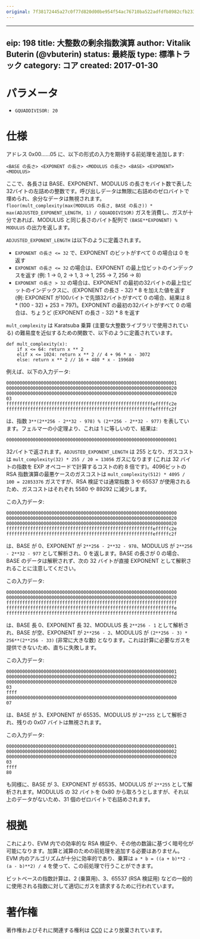 ```yaml
---
original: 7f38172445a27c0f77d820d00be954f54ac76710ba522adfdfb8982cfb233418
---
```


---
eip: 198
title: 大整数の剰余指数演算
author: Vitalik Buterin (@vbuterin)
status: 最終版
type: 標準トラック
category: コア
created: 2017-01-30
---

# パラメータ

* `GQUADDIVISOR: 20`

# 仕様

アドレス 0x00......05 に、以下の形式の入力を期待する前処理を追加します:

    <BASE の長さ> <EXPONENT の長さ> <MODULUS の長さ> <BASE> <EXPONENT> <MODULUS>
    
ここで、各長さは BASE、EXPONENT、MODULUS の長さをバイト数で表した32バイトの左詰めの整数です。呼び出しデータは無限に右詰めのゼロバイトで埋められ、余分なデータは無視されます。 `floor(mult_complexity(max(MODULUS の長さ, BASE の長さ)) * max(ADJUSTED_EXPONENT_LENGTH, 1) / GQUADDIVISOR)` ガスを消費し、ガスが十分であれば、MODULUS と同じ長さのバイト配列で `(BASE**EXPONENT) % MODULUS` の出力を返します。

`ADJUSTED_EXPONENT_LENGTH` は以下のように定義されます。

* `EXPONENT の長さ <= 32` で、EXPONENT のビットがすべて 0 の場合は 0 を返す
* `EXPONENT の長さ <= 32` の場合は、EXPONENT の最上位ビットのインデックスを返す (例: 1 -> 0, 2 -> 1, 3 -> 1, 255 -> 7, 256 -> 8)
* `EXPONENT の長さ > 32` の場合は、EXPONENT の最初の32バイトの最上位ビットのインデックスに、(EXPONENT の長さ - 32) * 8 を加えた値を返す (例: EXPONENT が100バイトで先頭32バイトがすべて 0 の場合、結果は 8 * (100 - 32) + 253 = 797)。EXPONENT の最初の32バイトがすべて 0 の場合は、ちょうど (EXPONENT の長さ - 32) * 8 を返す

`mult_complexity` は Karatsuba 乗算 (主要な大整数ライブラリで使用されている) の難易度を近似するための関数で、以下のように定義されています。

```
def mult_complexity(x):
    if x <= 64: return x ** 2
    elif x <= 1024: return x ** 2 // 4 + 96 * x - 3072
    else: return x ** 2 // 16 + 480 * x - 199680
```

例えば、以下の入力データ:

    0000000000000000000000000000000000000000000000000000000000000001
    0000000000000000000000000000000000000000000000000000000000000020
    0000000000000000000000000000000000000000000000000000000000000020
    03
    fffffffffffffffffffffffffffffffffffffffffffffffffffffffefffffc2e
    fffffffffffffffffffffffffffffffffffffffffffffffffffffffefffffc2f
    
は、指数 `3**(2**256 - 2**32 - 978) % (2**256 - 2**32 - 977)` を表しています。フェルマーの小定理より、これは 1 に等しいので、結果は:

    0000000000000000000000000000000000000000000000000000000000000001
    
32バイトで返されます。`ADJUSTED_EXPONENT_LENGTH` は 255 となり、ガスコストは `mult_complexity(32) * 255 / 20 = 13056` ガスになります (これは 32 バイトの指数を EXP オペコードで計算するコストの約 8 倍です)。4096ビットの RSA 指数演算の最悪ケースのガスコストは `mult_complexity(512) * 4095 / 100 = 22853376` ガスですが、RSA 検証では通常指数 3 や 65537 が使用されるため、ガスコストはそれぞれ 5580 や 89292 に減少します。

この入力データ:

    0000000000000000000000000000000000000000000000000000000000000000
    0000000000000000000000000000000000000000000000000000000000000020
    0000000000000000000000000000000000000000000000000000000000000020
    fffffffffffffffffffffffffffffffffffffffffffffffffffffffefffffc2e
    fffffffffffffffffffffffffffffffffffffffffffffffffffffffefffffc2f
    
は、BASE が 0、EXPONENT が `2**256 - 2**32 - 978`、MODULUS が `2**256 - 2**32 - 977` として解析され、0 を返します。BASE の長さが 0 の場合、BASE のデータは解釈されず、次の 32 バイトが直接 EXPONENT として解釈されることに注意してください。

この入力データ:

    0000000000000000000000000000000000000000000000000000000000000000
    0000000000000000000000000000000000000000000000000000000000000020
    ffffffffffffffffffffffffffffffffffffffffffffffffffffffffffffffff
    fffffffffffffffffffffffffffffffffffffffffffffffffffffffffffffffe
    fffffffffffffffffffffffffffffffffffffffffffffffffffffffffffffffd
    
は、BASE 長 0、EXPONENT 長 32、MODULUS 長 `2**256 - 1` として解析され、BASE が空、EXPONENT が `2**256 - 2`、MODULUS が `(2**256 - 3) * 256**(2**256 - 33)` (非常に大きな数) となります。これは計算に必要なガスを提供できないため、直ちに失敗します。

この入力データ:

    0000000000000000000000000000000000000000000000000000000000000001
    0000000000000000000000000000000000000000000000000000000000000002
    0000000000000000000000000000000000000000000000000000000000000020
    03
    ffff
    8000000000000000000000000000000000000000000000000000000000000000
    07

は、BASE が 3、EXPONENT が 65535、MODULUS が `2**255` として解析され、残りの 0x07 バイトは無視されます。

この入力データ:

    0000000000000000000000000000000000000000000000000000000000000001
    0000000000000000000000000000000000000000000000000000000000000002
    0000000000000000000000000000000000000000000000000000000000000020
    03
    ffff
    80
    
も同様に、BASE が 3、EXPONENT が 65535、MODULUS が `2**255` として解析されます。MODULUS の 32 バイトを 0x80 から取ろうとしますが、それ以上のデータがないため、31 個のゼロバイトで右詰めされます。

# 根拠

これにより、EVM 内での効率的な RSA 検証や、その他の数論に基づく暗号化が可能になります。加算と減算のための前処理を追加する必要はありません。EVM 内のアルゴリズムが十分に効率的であり、乗算は `a * b = ((a + b)**2 - (a - b)**2) / 4` を使って、この前処理で行うことができます。

ビットベースの指数計算は、2 (乗算用)、3、65537 (RSA 検証用) などの一般的に使用される指数に対して適切にガスを請求するために行われています。

# 著作権

著作権およびそれに関連する権利は [CC0](../LICENSE.md) により放棄されています。